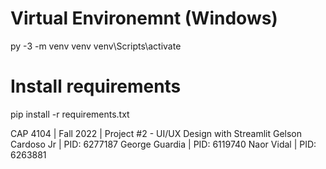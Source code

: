  # Virtual Environemnt (Windows)
 py -3 -m venv venv
 venv\Scripts\activate

 # Install requirements
 pip install -r requirements.txt

CAP 4104 | Fall 2022 | Project #2 - UI/UX Design with Streamlit
Gelson Cardoso Jr | PID: 6277187
George Guardia | PID: 6119740
Naor Vidal | PID: 6263881